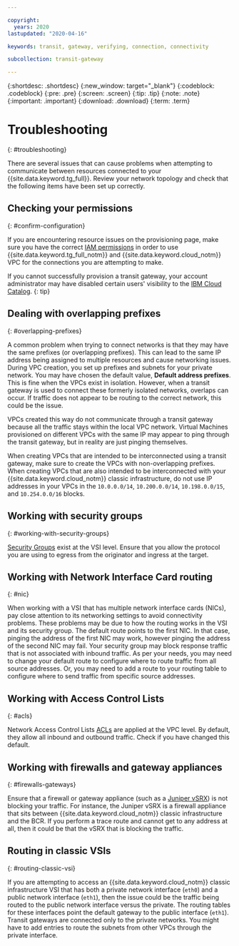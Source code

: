 ```yaml
---

copyright:
  years: 2020
lastupdated: "2020-04-16"

keywords: transit, gateway, verifying, connection, connectivity

subcollection: transit-gateway

---
```


{:shortdesc: .shortdesc}
{:new_window: target="_blank"}
{:codeblock: .codeblock}
{:pre: .pre}
{:screen: .screen}
{:tip: .tip}
{:note: .note}
{:important: .important}
{:download: .download}
{:term: .term}

# Troubleshooting
{: #troubleshooting}

There are several issues that can cause problems when attempting to communicate between resources connected to your {{site.data.keyword.tg_full}}. Review your network topology and check that the following items have been set up correctly.

## Checking your permissions
{: #confirm-configuration}

If you are encountering resource issues on the provisioning page, make sure you have the correct [IAM permissions](/docs/transit-gateway?topic=transit-gateway-iam#iam) in order to use {{site.data.keyword.tg_full_notm}} and {{site.data.keyword.cloud_notm}} VPC for the connections you are attempting to make.

If you cannot successfully provision a transit gateway, your account administrator may have disabled certain users' visibility to the [IBM Cloud Catalog](https://cloud.ibm.com/docs/account?topic=account-manage-catalog).
{: tip}

## Dealing with overlapping prefixes
{: #overlapping-prefixes}

A common problem when trying to connect networks is that they may have the same prefixes (or overlapping prefixes). This can lead to the same IP address being assigned to multiple resources and cause networking issues. During VPC creation, you set up prefixes and subnets for your private network. You may have chosen the default value, **Default address prefixes**. This is fine when the VPCs exist in isolation. However, when a transit gateway is used to connect these formerly isolated networks, overlaps can occur. If traffic does not appear to be routing to the correct network, this could be the issue.

VPCs created this way do not communicate through a transit gateway because all the traffic stays within the local VPC network. Virtual Machines provisioned on different VPCs with the same IP may appear to ping through the transit gateway, but in reality are just pinging themselves.

When creating VPCs that are intended to be interconnected using a transit gateway, make sure to create the VPCs with non-overlapping prefixes. When creating VPCs that are also intended to be interconnected with your {{site.data.keyword.cloud_notm}} classic infrastructure, do not use IP addresses in your VPCs in the `10.0.0.0/14`, `10.200.0.0/14`, `10.198.0.0/15`, and `10.254.0.0/16` blocks.

## Working with security groups
{: #working-with-security-groups}

[Security Groups](/docs/vpc?topic=vpc-using-security-groups#using-security-groups) exist at the VSI level. Ensure that you allow the protocol you are using to egress from the originator and ingress at the target.

## Working with Network Interface Card routing
{: #nic}

When working with a VSI that has multiple network interface cards (NICs), pay close attention to its networking settings to avoid connectivity problems. These problems may be due to how the routing works in the VSI and its security group. The default route points to the first NIC. In that case, pinging the address of the first NIC may work, however pinging the address of the second NIC may fail. Your security group may block response traffic that is not associated with inbound traffic. As per your needs, you may need to change your default route to configure where to route traffic from all source addresses. Or, you may need to add a route to your routing table to configure where to send traffic from specific source addresses.

## Working with Access Control Lists
{: #acls}

Network Access Control Lists [ACLs](/docs/vpc?topic=vpc-using-acls#using-acls) are applied at the VPC level. By default, they allow all inbound and outbound traffic. Check if you have changed this default.

## Working with firewalls and gateway appliances
{: #firewalls-gateways}

Ensure that a firewall or gateway appliance (such as a [Juniper vSRX](/docs/vsrx?topic=vsrx-getting-started#getting-started)) is not blocking your traffic. For instance, the Juniper vSRX is a firewall appliance that sits between {{site.data.keyword.cloud_notm}} classic infrastructure and the BCR. If you perform a trace route and cannot get to any address at all, then it could be that the vSRX that is blocking the traffic.

## Routing in classic VSIs
{: #routing-classic-vsi}

If you are attempting to access an {{site.data.keyword.cloud_notm}} classic infrastructure VSI that has both a private network interface (`eth0`) and a public network interface (`eth1`), then the issue could be the traffic being routed to the public network interface versus the private. The routing tables for these interfaces point the default gateway to the public interface (`eth1`). Transit gateways are connected only to the private networks. You might have to add entries to route the subnets from other VPCs through the private interface.
